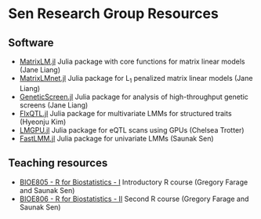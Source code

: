 # Sen Research Group Resources

## Software
- [MatrixLM.jl](https://github.com/senresearch/matrixLM.jl) Julia package with core functions for matrix linear models (Jane Liang)
- [MatrixLMnet.jl](https://github.com/senresearch/matrixLMnet.jl) Julia package for L$_1$ penalized matrix linear models (Jane Liang)
- [GeneticScreen.jl](https://github.com/senresearch/GeneticScreen.jl) Julia package for analysis of high-throughput genetic screens (Jane Liang)
- [FlxQTL.jl](https://github.com/hkim89/FlxQTL.jl) Julia package for multivariate LMMs for structured traits (Hyeonju Kim)
- [LMGPU.jl](https://github.com/senresearch/LMGPU.jl) Julia package for eQTL scans using GPUs (Chelsea Trotter)
- [FastLMM.jl](https://github.com/sens/FastLMM.jl) Julia package for univariate LMMs (Saunak Sen)

## Teaching resources
- [BIOE805 - R for Biostatistics - I](https://senresearch.github.io/bioe805) Introductory R course (Gregory Farage and Saunak Sen)
- [BIOE806 - R for Biostatistics - II](https://senresearch.github.io/bioe805) Second R course (Gregory Farage and Saunak Sen)
